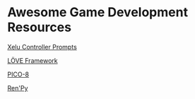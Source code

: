 # Awesome Game Development Resources

[Xelu Controller Prompts](https://thoseawesomeguys.com/prompts)

[LÖVE Framework](https://love2d.org)

[PICO-8](https://www.lexaloffle.com/pico-8.php)

[Ren'Py](https://www.renpy.org)
